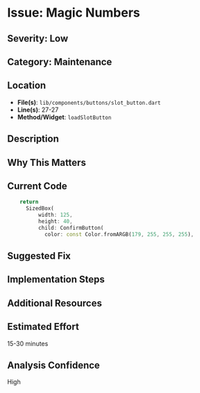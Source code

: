 # Issue: Magic Numbers

## Severity: Low

## Category: Maintenance

## Location
- **File(s)**: `lib/components/buttons/slot_button.dart`
- **Line(s)**: 27-27
- **Method/Widget**: `loadSlotButton`

## Description


## Why This Matters


## Current Code
```dart
    return  
      SizedBox(
          width: 125,
          height: 40,
          child: ConfirmButton(
            color: const Color.fromARGB(179, 255, 255, 255),
```

## Suggested Fix


## Implementation Steps


## Additional Resources


## Estimated Effort
15-30 minutes

## Analysis Confidence
High
